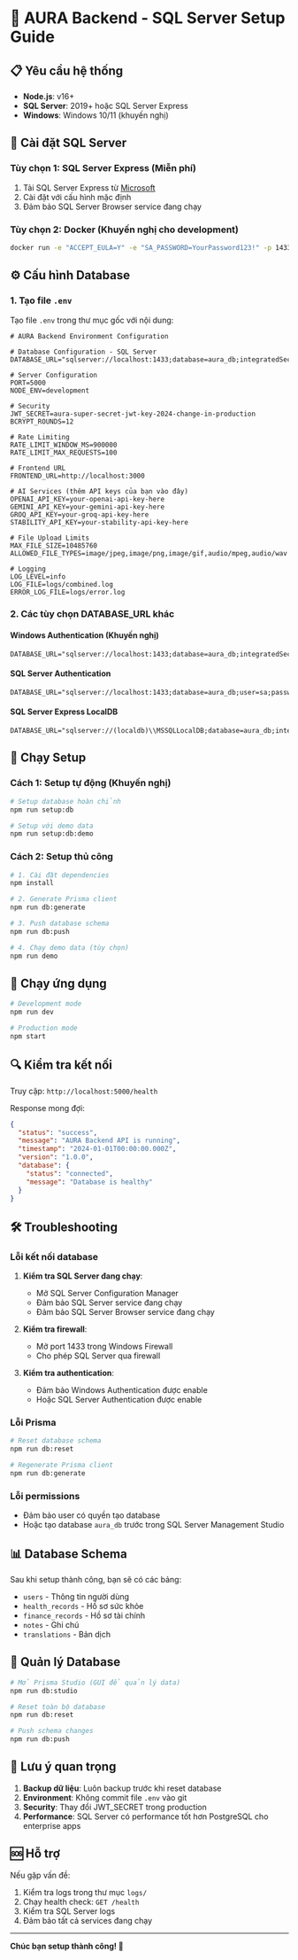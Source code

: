 # 🚀 AURA Backend - SQL Server Setup Guide

## 📋 Yêu cầu hệ thống

- **Node.js**: v16+ 
- **SQL Server**: 2019+ hoặc SQL Server Express
- **Windows**: Windows 10/11 (khuyến nghị)

## 🔧 Cài đặt SQL Server

### Tùy chọn 1: SQL Server Express (Miễn phí)
1. Tải SQL Server Express từ [Microsoft](https://www.microsoft.com/en-us/sql-server/sql-server-downloads)
2. Cài đặt với cấu hình mặc định
3. Đảm bảo SQL Server Browser service đang chạy

### Tùy chọn 2: Docker (Khuyến nghị cho development)
```bash
docker run -e "ACCEPT_EULA=Y" -e "SA_PASSWORD=YourPassword123!" -p 1433:1433 --name sqlserver -d mcr.microsoft.com/mssql/server:2022-latest
```

## ⚙️ Cấu hình Database

### 1. Tạo file `.env`
Tạo file `.env` trong thư mục gốc với nội dung:

```env
# AURA Backend Environment Configuration

# Database Configuration - SQL Server
DATABASE_URL="sqlserver://localhost:1433;database=aura_db;integratedSecurity=true;encrypt=true;trustServerCertificate=true"

# Server Configuration
PORT=5000
NODE_ENV=development

# Security
JWT_SECRET=aura-super-secret-jwt-key-2024-change-in-production
BCRYPT_ROUNDS=12

# Rate Limiting
RATE_LIMIT_WINDOW_MS=900000
RATE_LIMIT_MAX_REQUESTS=100

# Frontend URL
FRONTEND_URL=http://localhost:3000

# AI Services (thêm API keys của bạn vào đây)
OPENAI_API_KEY=your-openai-api-key-here
GEMINI_API_KEY=your-gemini-api-key-here
GROQ_API_KEY=your-groq-api-key-here
STABILITY_API_KEY=your-stability-api-key-here

# File Upload Limits
MAX_FILE_SIZE=10485760
ALLOWED_FILE_TYPES=image/jpeg,image/png,image/gif,audio/mpeg,audio/wav

# Logging
LOG_LEVEL=info
LOG_FILE=logs/combined.log
ERROR_LOG_FILE=logs/error.log
```

### 2. Các tùy chọn DATABASE_URL khác

#### Windows Authentication (Khuyến nghị)
```env
DATABASE_URL="sqlserver://localhost:1433;database=aura_db;integratedSecurity=true;encrypt=true;trustServerCertificate=true"
```

#### SQL Server Authentication
```env
DATABASE_URL="sqlserver://localhost:1433;database=aura_db;user=sa;password=YourPassword123!;encrypt=true;trustServerCertificate=true"
```

#### SQL Server Express LocalDB
```env
DATABASE_URL="sqlserver://(localdb)\\MSSQLLocalDB;database=aura_db;integratedSecurity=true;encrypt=true;trustServerCertificate=true"
```

## 🚀 Chạy Setup

### Cách 1: Setup tự động (Khuyến nghị)
```bash
# Setup database hoàn chỉnh
npm run setup:db

# Setup với demo data
npm run setup:db:demo
```

### Cách 2: Setup thủ công
```bash
# 1. Cài đặt dependencies
npm install

# 2. Generate Prisma client
npm run db:generate

# 3. Push database schema
npm run db:push

# 4. Chạy demo data (tùy chọn)
npm run demo
```

## 🎯 Chạy ứng dụng

```bash
# Development mode
npm run dev

# Production mode
npm start
```

## 🔍 Kiểm tra kết nối

Truy cập: `http://localhost:5000/health`

Response mong đợi:
```json
{
  "status": "success",
  "message": "AURA Backend API is running",
  "timestamp": "2024-01-01T00:00:00.000Z",
  "version": "1.0.0",
  "database": {
    "status": "connected",
    "message": "Database is healthy"
  }
}
```

## 🛠️ Troubleshooting

### Lỗi kết nối database
1. **Kiểm tra SQL Server đang chạy**:
   - Mở SQL Server Configuration Manager
   - Đảm bảo SQL Server service đang chạy
   - Đảm bảo SQL Server Browser service đang chạy

2. **Kiểm tra firewall**:
   - Mở port 1433 trong Windows Firewall
   - Cho phép SQL Server qua firewall

3. **Kiểm tra authentication**:
   - Đảm bảo Windows Authentication được enable
   - Hoặc SQL Server Authentication được enable

### Lỗi Prisma
```bash
# Reset database schema
npm run db:reset

# Regenerate Prisma client
npm run db:generate
```

### Lỗi permissions
- Đảm bảo user có quyền tạo database
- Hoặc tạo database `aura_db` trước trong SQL Server Management Studio

## 📊 Database Schema

Sau khi setup thành công, bạn sẽ có các bảng:
- `users` - Thông tin người dùng
- `health_records` - Hồ sơ sức khỏe
- `finance_records` - Hồ sơ tài chính  
- `notes` - Ghi chú
- `translations` - Bản dịch

## 🔧 Quản lý Database

```bash
# Mở Prisma Studio (GUI để quản lý data)
npm run db:studio

# Reset toàn bộ database
npm run db:reset

# Push schema changes
npm run db:push
```

## 📝 Lưu ý quan trọng

1. **Backup dữ liệu**: Luôn backup trước khi reset database
2. **Environment**: Không commit file `.env` vào git
3. **Security**: Thay đổi JWT_SECRET trong production
4. **Performance**: SQL Server có performance tốt hơn PostgreSQL cho enterprise apps

## 🆘 Hỗ trợ

Nếu gặp vấn đề:
1. Kiểm tra logs trong thư mục `logs/`
2. Chạy health check: `GET /health`
3. Kiểm tra SQL Server logs
4. Đảm bảo tất cả services đang chạy

---

**Chúc bạn setup thành công! 🎉**

